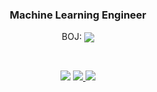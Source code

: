 <!-- ![header](header.png) -->
<!-- [![Hits](https://hits.seeyoufarm.com/api/count/incr/badge.svg?url=https%3A%2F%2Fgithub.com%2F0ArchLinux0%2F0archlinux0&count_bg=%2379C83D&title_bg=%23555555&icon=&icon_color=%23E7E7E7&title=hits&edge_flat=false)](https://hits.seeyoufarm.com) -->
<!-- <br> -->
<!-- <p align="center"> -->
<!--   <a href="https://github.com/0ArchLinux0/0archlinux0"><img src="https://github-readme-stats.vercel.app/api?username=0archlinux0&show_icons=true&theme=tokyonight"></img></a> -->
<!-- </p>    -->

<!-- ![Visitor Count](https://profile-counter.glitch.me/0archlinux0/count.svg) -->
<!-- <p align="center"> -->
<!--   <img src="https://img.shields.io/badge/ruby-%23CC342D.svg?style=plastic&logo=ruby&logoColor=white"/>
  <img src="https://img.shields.io/badge/rails-%23CC0000.svg?style=plastic&logo=ruby-on-rails&logoColor=white"/> -->
<!--   <img src="https://img.shields.io/badge/c-%2300599C.svg?style=plastic&logo=c&logoColor=white"/>
  <img src="https://img.shields.io/badge/c++-%2300599C.svg?style=plastic&logo=c%2B%2B&logoColor=white"/>
  <img src="https://img.shields.io/badge/node.js-6DA55F?style=plastic&logo=node.js&logoColor=white"/>
  <img src="https://img.shields.io/badge/javascript-%23323330.svg?style=plastic&logo=javascript&logoColor=%23F7DF1E"/>
  <img src="https://img.shields.io/badge/express.js-%23404d59.svg?style=plastic&logo=express&logoColor=%2361DAFB"/> -->
<!--   <img src="https://img.shields.io/badge/dart-%230175C2.svg?style=plastic&logo=dart&logoColor=white"/> -->
<!--   <img src="https://img.shields.io/badge/Flutter-%2302569B.svg?style=plastic&logo=Flutter&logoColor=white"/> -->
<!--   <img src="https://img.shields.io/badge/python-3670A0?style=plastic&logo=python&logoColor=ffdd54"/> -->
<!--   <img src="https://img.shields.io/badge/numpy-%23013243.svg?style=plastic&logo=numpy&logoColor=white"/> -->
  
<!-- </p> -->
<!-- <p align="center">
  <img src="https://img.shields.io/badge/Red%20Hat-EE0000?style=plastic&logo=redhat&logoColor=white"/>
  <img src="https://img.shields.io/badge/Android-3DDC84?style=plastic&logo=android&logoColor=white"/>
  <img src="https://img.shields.io/badge/VIM-%2311AB00.svg?style=plastic&logo=vim&logoColor=white"/>
  <img src="https://img.shields.io/badge/Arch%20Linux-1793D1?logo=arch-linux&logoColor=fff&style=plastic"/>
  <img src="https://img.shields.io/badge/shell_script-%23121011.svg?style=plastic&logo=gnu-bash&logoColor=white"/>
</p> -->
<!-- <p align="center"> -->
<!--   <img src="https://img.shields.io/badge/apache-%23D42029.svg?style=plastic&logo=apache&logoColor=white"/> -->
<!--   <img src="https://img.shields.io/badge/AWS-%23FF9900.svg?style=plastic&logo=amazon-aws&logoColor=white"/>
  <img src="https://img.shields.io/badge/Cloudflare-F38020?style=plastic&logo=Cloudflare&logoColor=white"/>
  <img src="https://img.shields.io/badge/git-%23F05033.svg?style=plastic&logo=git&logoColor=white"/>
  <img src="https://img.shields.io/badge/gitlab-%23181717.svg?style=plastic&logo=gitlab&logoColor=white"/>
</p>
<p align="center">
  <img src="https://img.shields.io/badge/vuejs-%2335495e.svg?style=plastic&logo=vuedotjs&logoColor=%234FC08D"/>
  <img src="https://img.shields.io/badge/-mocha-%238D6748?style=plastic&logo=mocha&logoColor=white"/>
  <img src="https://img.shields.io/badge/NPM-%23000000.svg?style=plastic&logo=npm&logoColor=white"/>
</p>
<p align="center">
  <img src="https://img.shields.io/badge/MongoDB-%234ea94b.svg?style=plastic&logo=mongodb&logoColor=white"/> -->
<!--   <img src="https://img.shields.io/badge/sqlite-%2307405e.svg?style=plastic&logo=sqlite&logoColor=white"/> -->
<!-- </p>
<p align="center">
  <img src="https://img.shields.io/badge/opencv-%23white.svg?style=plastic&logo=opencv&logoColor=white"/>
  <img src="https://img.shields.io/badge/threejs-black?style=plastic&logo=three.js&logoColor=white"/>
</p> -->
<!-- <h3 align ="center">📞 Contact</h3> -->
<!-- <h3>📞 Contact</h3> -->
<h3 align="center"> Machine Learning Engineer</h3>
<p align = "center">
  BOJ:
  <a href="https://solved.ac/profile/0archlinux0">
    <img align='center' src="http://mazassumnida.wtf/api/v2/generate_badge?boj=0archlinux0"></img>
  </a>
</p>
<br>
<p align="center">
  <a href="mailto:bluebluerize900@gmail.com"><img src="https://img.shields.io/badge/Gmail-D14836?style=plastic&logo=gmail&logoColor=white"/></a>
  <a href="https://www.linkedin.com/in/minjun-park-536ba2213/"><img src="https://img.shields.io/badge/linkedin-%230077B5.svg?style=plastic&logo=linkedin&logoColor=white"/>
  <a href="https://ilikechicken.tistory.com/"><img src="https://img.shields.io/badge/-blog-blue">
</p>
<!-- <br> -->



<!-- <p align ="center"> -->
<!--   <a href="https://ilikechicken.tistory.com/" style="color:white;">visit my blog!</a> -->
<!--   <br><br> -->
<!--   <a href="https://github.com/0ArchLinux0/0archlinux0"> -->
<!--     <img src="https://github-readme-stats.vercel.app/api/top-langs/?username=0archlinux0"></img> -->
<!--    </a> -->
<!--   [![Top Langs]()](https://github.com/anuraghazra/github-readme-stats) -->
<!--   <br>
</p>
</p> -->

<!-- [![MINJUN's GitHub stats](https://github-readme-stats.vercel.app/api?username=0archlinux0)](https://github.com/0ArchLinux0/0archlinux0) -->

<!-- <a href="https://github.com/0ArchLinux0/0archlinux0"><img src="https://github-readme-stats.vercel.app/api?username=0archlinux0"></img></a> -->


